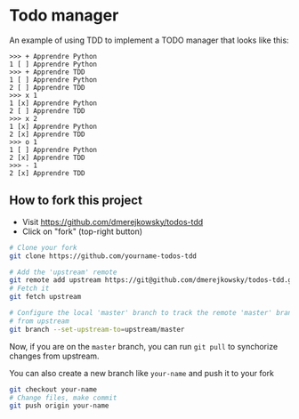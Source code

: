 # Todo manager

An example of using TDD to implement a TODO manager
that looks like this:

```
>>> + Apprendre Python
1 [ ] Apprendre Python
>>> + Apprendre TDD
1 [ ] Apprendre Python
2 [ ] Apprendre TDD
>>> x 1
1 [x] Apprendre Python
2 [ ] Apprendre TDD
>>> x 2
1 [x] Apprendre Python
2 [x] Apprendre TDD
>>> o 1
1 [ ] Apprendre Python
2 [x] Apprendre TDD
>>> - 1
2 [x] Apprendre TDD
```

## How to fork this project

* Visit https://github.com/dmerejkowsky/todos-tdd
* Click on "fork" (top-right button)

```bash
# Clone your fork
git clone https://github.com/yourname-todos-tdd

# Add the 'upstream' remote
git remote add upstream https://git@github.com/dmerejkowsky/todos-tdd.git
# Fetch it
git fetch upstream

# Configure the local 'master' branch to track the remote 'master' branch f
# from upstream
git branch --set-upstream-to=upstream/master
```

Now, if you are on the `master` branch, you can run `git pull` to synchorize changes
from upstream.

You can also create a new branch like `your-name` and push it to your fork

```bash
git checkout your-name
# Change files, make commit
git push origin your-name
```

